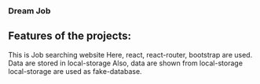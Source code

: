 ### Dream Job

## Features of the projects:
 This is Job searching website
 Here, react, react-router, bootstrap are used.
 Data are stored in local-storage
 Also, data are shown from local-storage
 local-storage are used as fake-database.

